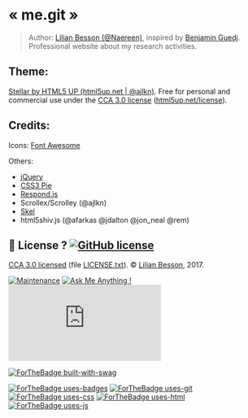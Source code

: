 # « me.git »

> Author: [Lilian Besson (@Naereen)](https://github.com/Naereen/), inspired by [Benjamin Guedj](https://bguedj.github.io/).
> Professional website about my research activities.

## Theme:
[Stellar by HTML5 UP (html5up.net | @ajlkn)](https://html5up.net/stellar).
Free for personal and commercial use under the [CCA 3.0 license](https://creativecommons.org/licenses/by/3.0/) ([html5up.net/license](https://html5up.net/license)).

## Credits:
Icons: [Font Awesome](fortawesome.github.com/Font-Awesome)

Others:
- [jQuery](http://jquery.com)
- [CSS3 Pie](http://css3pie.com)
- [Respond.js](http://j.mp/respondjs)
- Scrollex/Scrolley (@ajlkn)
- [Skel](http://skel.io)
- html5shiv.js (@afarkas @jdalton @jon_neal @rem)

## :scroll: License ? [![GitHub license](https://img.shields.io/github/license/Naereen/me.svg)](https://github.com/Naereen/me/blob/master/LICENSE)
[CCA 3.0 licensed](https://creativecommons.org/licenses/by/3.0/) (file [LICENSE.txt](LICENSE.txt)).
© [Lilian Besson](https://GitHub.com/Naereen), 2017.

[![Maintenance](https://img.shields.io/badge/Maintained%3F-yes-green.svg)](https://GitHub.com/Naereen/me/graphs/commit-activity)
[![Ask Me Anything !](https://img.shields.io/badge/Ask%20me-anything-1abc9c.svg)](https://GitHub.com/Naereen/ama)
[![Analytics](https://ga-beacon.appspot.com/UA-38514290-17/github.com/Naereen/me/README.md?pixel)](https://GitHub.com/Naereen/me/)

[![ForTheBadge built-with-swag](http://ForTheBadge.com/images/badges/built-with-swag.svg)](https://GitHub.com/Naereen/)

[![ForTheBadge uses-badges](http://ForTheBadge.com/images/badges/uses-badges.svg)](http://ForTheBadge.com)
[![ForTheBadge uses-git](http://ForTheBadge.com/images/badges/uses-git.svg)](https://GitHub.com/)
[![ForTheBadge uses-css](http://ForTheBadge.com/images/badges/uses-css.svg)](http://ForTheBadge.com)
[![ForTheBadge uses-html](http://ForTheBadge.com/images/badges/uses-html.svg)](http://ForTheBadge.com)
[![ForTheBadge uses-js](http://ForTheBadge.com/images/badges/uses-js.svg)](http://ForTheBadge.com)
